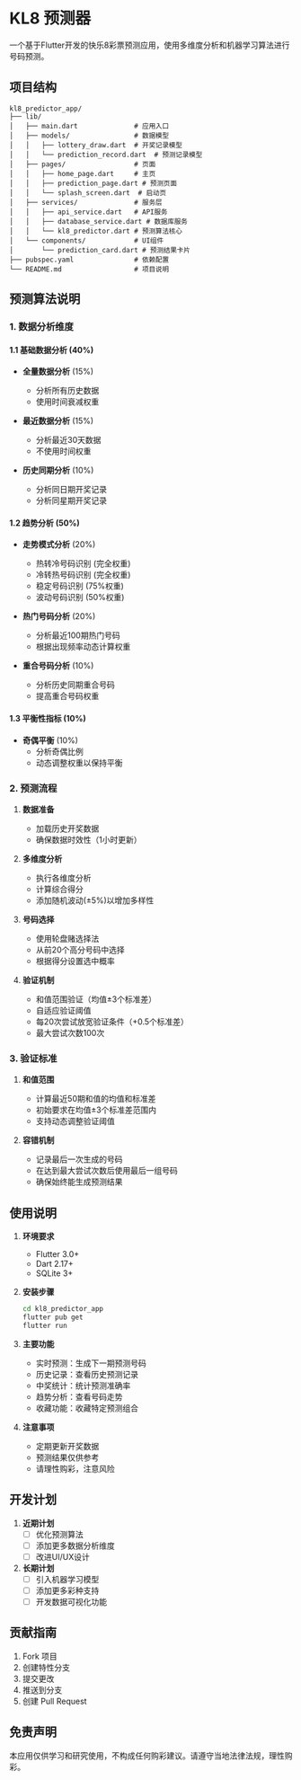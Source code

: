 # KL8 预测器

一个基于Flutter开发的快乐8彩票预测应用，使用多维度分析和机器学习算法进行号码预测。

## 项目结构

```
kl8_predictor_app/
├── lib/
│   ├── main.dart              # 应用入口
│   ├── models/                # 数据模型
│   │   ├── lottery_draw.dart  # 开奖记录模型
│   │   └── prediction_record.dart  # 预测记录模型
│   ├── pages/                 # 页面
│   │   ├── home_page.dart     # 主页
│   │   ├── prediction_page.dart # 预测页面
│   │   └── splash_screen.dart  # 启动页
│   ├── services/              # 服务层
│   │   ├── api_service.dart   # API服务
│   │   ├── database_service.dart # 数据库服务
│   │   └── kl8_predictor.dart # 预测算法核心
│   └── components/            # UI组件
│       └── prediction_card.dart # 预测结果卡片
├── pubspec.yaml               # 依赖配置
└── README.md                  # 项目说明
```

## 预测算法说明

### 1. 数据分析维度

#### 1.1 基础数据分析 (40%)
- **全量数据分析** (15%)
  - 分析所有历史数据
  - 使用时间衰减权重
  
- **最近数据分析** (15%)
  - 分析最近30天数据
  - 不使用时间权重
  
- **历史同期分析** (10%)
  - 分析同日期开奖记录
  - 分析同星期开奖记录

#### 1.2 趋势分析 (50%)
- **走势模式分析** (20%)
  - 热转冷号码识别 (完全权重)
  - 冷转热号码识别 (完全权重)
  - 稳定号码识别 (75%权重)
  - 波动号码识别 (50%权重)

- **热门号码分析** (20%)
  - 分析最近100期热门号码
  - 根据出现频率动态计算权重
  
- **重合号码分析** (10%)
  - 分析历史同期重合号码
  - 提高重合号码权重

#### 1.3 平衡性指标 (10%)
- **奇偶平衡** (10%)
  - 分析奇偶比例
  - 动态调整权重以保持平衡

### 2. 预测流程

1. **数据准备**
   - 加载历史开奖数据
   - 确保数据时效性（1小时更新）

2. **多维度分析**
   - 执行各维度分析
   - 计算综合得分
   - 添加随机波动(±5%)以增加多样性

3. **号码选择**
   - 使用轮盘赌选择法
   - 从前20个高分号码中选择
   - 根据得分设置选中概率

4. **验证机制**
   - 和值范围验证（均值±3个标准差）
   - 自适应验证阈值
   - 每20次尝试放宽验证条件（+0.5个标准差）
   - 最大尝试次数100次

### 3. 验证标准

1. **和值范围**
   - 计算最近50期和值的均值和标准差
   - 初始要求在均值±3个标准差范围内
   - 支持动态调整验证阈值

2. **容错机制**
   - 记录最后一次生成的号码
   - 在达到最大尝试次数后使用最后一组号码
   - 确保始终能生成预测结果

## 使用说明

1. **环境要求**
   - Flutter 3.0+
   - Dart 2.17+
   - SQLite 3+

2. **安装步骤**
   ```bash
   cd kl8_predictor_app
   flutter pub get
   flutter run
   ```

3. **主要功能**
   - 实时预测：生成下一期预测号码
   - 历史记录：查看历史预测记录
   - 中奖统计：统计预测准确率
   - 趋势分析：查看号码走势
   - 收藏功能：收藏特定预测组合

4. **注意事项**
   - 定期更新开奖数据
   - 预测结果仅供参考
   - 请理性购彩，注意风险

## 开发计划

1. **近期计划**
   - [ ] 优化预测算法
   - [ ] 添加更多数据分析维度
   - [ ] 改进UI/UX设计

2. **长期计划**
   - [ ] 引入机器学习模型
   - [ ] 添加更多彩种支持
   - [ ] 开发数据可视化功能

## 贡献指南

1. Fork 项目
2. 创建特性分支
3. 提交更改
4. 推送到分支
5. 创建 Pull Request

## 免责声明

本应用仅供学习和研究使用，不构成任何购彩建议。请遵守当地法律法规，理性购彩。
